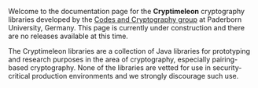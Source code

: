 Welcome to the documentation page for the **Cryptimeleon** cryptography libraries developed by the [Codes and Cryptography group](https://cs.uni-paderborn.de/en/cuk-1) at Paderborn University, Germany. This page is currently under construction and there are no releases available at this time.

The Cryptimeleon libraries are a collection of Java libraries for prototyping and research purposes in the area of cryptography, especially pairing-based cryptography.
None of the libraries are vetted for use in security-critical production environments and we strongly discourage such use.
